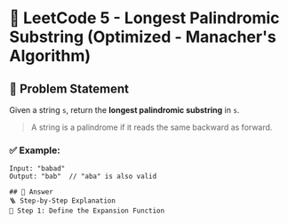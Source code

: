 # 🧠 LeetCode 5 - Longest Palindromic Substring (Optimized - Manacher's Algorithm)

## 🚀 Problem Statement

Given a string `s`, return the **longest palindromic substring** in `s`.

> A string is a palindrome if it reads the same backward as forward.

### ✅ Example:
```text
Input: "babad"
Output: "bab"  // "aba" is also valid

## 🚀 Answer
🪜 Step-by-Step Explanation
🔹 Step 1: Define the Expansion Function
